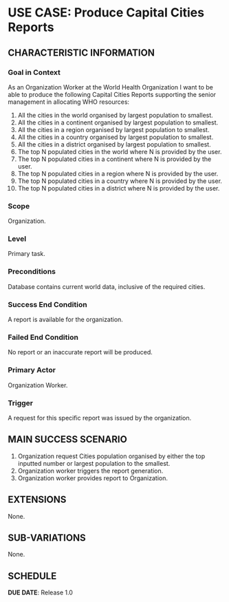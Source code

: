 # USE CASE: Produce Capital Cities Reports

## CHARACTERISTIC INFORMATION

### Goal in Context

As an Organization Worker at the World Health Organization I want to be able to produce the following Capital Cities Reports supporting the senior management in allocating WHO resources:
1. All the cities in the world organised by largest population to smallest.
2. All the cities in a continent organised by largest population to smallest.
3. All the cities in a region organised by largest population to smallest.
4. All the cities in a country organised by largest population to smallest.
5. All the cities in a district organised by largest population to smallest.
6. The top N populated cities in the world where N is provided by the user.
7. The top N populated cities in a continent where N is provided by the user.
8. The top N populated cities in a region where N is provided by the user.
9. The top N populated cities in a country where N is provided by the user.
10. The top N populated cities in a district where N is provided by the user.

### Scope

Organization.

### Level

Primary task.

### Preconditions

Database contains current world data, inclusive of the required cities.

### Success End Condition

A report is available for the organization.

### Failed End Condition

No report or an inaccurate report will be produced.

### Primary Actor

Organization Worker.

### Trigger

A request for this specific report was issued by the organization.

## MAIN SUCCESS SCENARIO

1. Organization request Cities population organised by either the top inputted number or largest population to the smallest.
2. Organization worker triggers the report generation.
3. Organization worker provides report to Organization.

## EXTENSIONS

None.

## SUB-VARIATIONS

None.

## SCHEDULE

**DUE DATE**: Release 1.0
